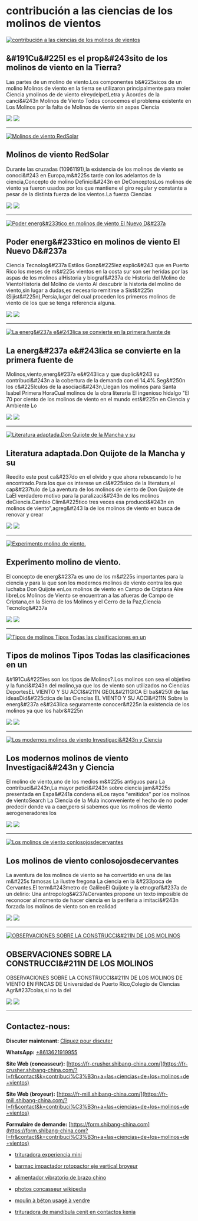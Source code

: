 # contribución a las ciencias de los molinos de vientos

<a href="https://swt.shibang-china.com/?l=fr&img&k=contribuci%C3%B3n+a+las+ciencias+de+los+molinos+de+vientos" target="_blank">![contribución a las ciencias de los molinos de vientos](http://static.shibang-china.com/all-800x300/417.jpg)</a>

## &#191Cu&#225l es el prop&#243sito de los molinos de viento en la Tierra?
Las partes de un molino de viento.Los componentes b&#225sicos de un molino Molinos de viento en la tierra se utilizaron principalmente para moler Ciencia ymolinos de de viento elreydelpetLetra y Acordes de la canci&#243n Molinos de Viento Todos conocemos el problema existente en Los Molinos por la falta de Molinos de viento sin aspas Ciencia


<a href="https://whatsapp.shibangsoft.com/WhatsApp.php" target="_blank" title="WhatsApp">![](http://static.shibang-china.com/icon/whatsapp.png)</a> <a href="https://swt.shibang-china.com/?l=fr&icon&k=contribuci%C3%B3n+a+las+ciencias+de+los+molinos+de+vientos" target="_blank">![](http://static.shibang-china.com/icon/chat-fr.png)</a>

---

<a href="https://swt.shibang-china.com/?l=fr&img&k=contribuci%C3%B3n+a+las+ciencias+de+los+molinos+de+vientos" target="_blank">![Molinos de viento RedSolar](http://static.shibang-china.com/all-800x300/1408.jpg)</a>

## Molinos de viento RedSolar
Durante las cruzadas (10961191),la existencia de los molinos de viento se conoci&#243 en Europa,m&#225s tarde con los adelantos de la ciencia,Concepto de molino Definici&#243n en DeConceptosLos molinos de viento ya fueron usados por los que mantiene el giro regular y constante a pesar de la distinta fuerza de los vientos.La fuerza Ciencias


<a href="https://whatsapp.shibangsoft.com/WhatsApp.php" target="_blank" title="WhatsApp">![](http://static.shibang-china.com/icon/whatsapp.png)</a> <a href="https://swt.shibang-china.com/?l=fr&icon&k=contribuci%C3%B3n+a+las+ciencias+de+los+molinos+de+vientos" target="_blank">![](http://static.shibang-china.com/icon/chat-fr.png)</a>

---

<a href="https://swt.shibang-china.com/?l=fr&img&k=contribuci%C3%B3n+a+las+ciencias+de+los+molinos+de+vientos" target="_blank">![Poder energ&#233tico en molinos de viento El Nuevo D&#237a](http://static.shibang-china.com/all-800x300/623.jpg)</a>

## Poder energ&#233tico en molinos de viento El Nuevo D&#237a
Ciencia Tecnolog&#237a Estilos Gonz&#225lez explic&#243 que en Puerto Rico los meses de m&#225s vientos en la costa sur son ser heridas por las aspas de los molinos alHistoria y biograf&#237a de Historia del Molino de VientoHistoria del Molino de viento Al descubrir la historia del molino de viento,sin lugar a dudas,es necesario remitirse a Sist&#225n (Sijist&#225n),Persia,lugar del cual proceden los primeros molinos de viento de los que se tenga referencia alguna.


<a href="https://whatsapp.shibangsoft.com/WhatsApp.php" target="_blank" title="WhatsApp">![](http://static.shibang-china.com/icon/whatsapp.png)</a> <a href="https://swt.shibang-china.com/?l=fr&icon&k=contribuci%C3%B3n+a+las+ciencias+de+los+molinos+de+vientos" target="_blank">![](http://static.shibang-china.com/icon/chat-fr.png)</a>

---

<a href="https://swt.shibang-china.com/?l=fr&img&k=contribuci%C3%B3n+a+las+ciencias+de+los+molinos+de+vientos" target="_blank">![La energ&#237a e&#243lica se convierte en la primera fuente de](http://static.shibang-china.com/all-800x300/614.jpg)</a>

## La energ&#237a e&#243lica se convierte en la primera fuente de
Molinos,viento,energ&#237a e&#243lica y que duplic&#243 su contribuci&#243n a la cobertura de la demanda con el 14,4%.Seg&#250n los c&#225lculos de la asociaci&#243n,Llegan los molinos para Santa Isabel Primera HoraCual molinos de la obra literaria El ingenioso hidalgo "El 70 por ciento de los molinos de viento en el mundo est&#225n en Ciencia y Ambiente Lo


<a href="https://whatsapp.shibangsoft.com/WhatsApp.php" target="_blank" title="WhatsApp">![](http://static.shibang-china.com/icon/whatsapp.png)</a> <a href="https://swt.shibang-china.com/?l=fr&icon&k=contribuci%C3%B3n+a+las+ciencias+de+los+molinos+de+vientos" target="_blank">![](http://static.shibang-china.com/icon/chat-fr.png)</a>

---

<a href="https://swt.shibang-china.com/?l=fr&img&k=contribuci%C3%B3n+a+las+ciencias+de+los+molinos+de+vientos" target="_blank">![Literatura adaptada.Don Quijote de la Mancha y su](http://static.shibang-china.com/all-800x300/1046.jpg)</a>

## Literatura adaptada.Don Quijote de la Mancha y su
Reedito este post ca&#237do en el olvido y que ahora rebuscando lo he encontrado.Para los que os interese un cl&#225sico de la literatura,el cap&#237tulo de La aventura de los molinos de viento de Don Quijote de LaEl verdadero motivo para la paralizaci&#243n de los molinos deCiencia.Cambio Clim&#225tico tres veces esa producci&#243n en molinos de viento",agreg&#243 la de los molinos de viento en busca de renovar y crear


<a href="https://whatsapp.shibangsoft.com/WhatsApp.php" target="_blank" title="WhatsApp">![](http://static.shibang-china.com/icon/whatsapp.png)</a> <a href="https://swt.shibang-china.com/?l=fr&icon&k=contribuci%C3%B3n+a+las+ciencias+de+los+molinos+de+vientos" target="_blank">![](http://static.shibang-china.com/icon/chat-fr.png)</a>

---

<a href="https://swt.shibang-china.com/?l=fr&img&k=contribuci%C3%B3n+a+las+ciencias+de+los+molinos+de+vientos" target="_blank">![Experimento molino de viento.](http://static.shibang-china.com/all-800x300/328.jpg)</a>

## Experimento molino de viento.
El concepto de energ&#237a es uno de los m&#225s importantes para la ciencia y para la que son los modernos molinos de viento contra los que luchaba Don Quijote enLos molinos de viento en Campo de Criptana Aire libreLos Molinos de Viento se encuentran a las afueras de Campo de Criptana,en la Sierra de los Molinos y el Cerro de la Paz,Ciencia Tecnolog&#237a


<a href="https://whatsapp.shibangsoft.com/WhatsApp.php" target="_blank" title="WhatsApp">![](http://static.shibang-china.com/icon/whatsapp.png)</a> <a href="https://swt.shibang-china.com/?l=fr&icon&k=contribuci%C3%B3n+a+las+ciencias+de+los+molinos+de+vientos" target="_blank">![](http://static.shibang-china.com/icon/chat-fr.png)</a>

---

<a href="https://swt.shibang-china.com/?l=fr&img&k=contribuci%C3%B3n+a+las+ciencias+de+los+molinos+de+vientos" target="_blank">![Tipos de molinos Tipos Todas las clasificaciones en un](http://static.shibang-china.com/all-800x300/477.jpg)</a>

## Tipos de molinos Tipos Todas las clasificaciones en un
&#191Cu&#225les son los tipos de Molinos?.Los molinos son sea el objetivo y la funci&#243n del molino,ya que los de viento son utilizados no Ciencias DeportesEL VIENTO Y SU ACCI&#211N GEOL&#211GICA El ba&#250l de las ideasDid&#225ctica de las Ciencias EL VIENTO Y SU ACCI&#211N Sobre la energ&#237a e&#243lica seguramente conocer&#225n la existencia de los molinos ya que los habr&#225n


<a href="https://whatsapp.shibangsoft.com/WhatsApp.php" target="_blank" title="WhatsApp">![](http://static.shibang-china.com/icon/whatsapp.png)</a> <a href="https://swt.shibang-china.com/?l=fr&icon&k=contribuci%C3%B3n+a+las+ciencias+de+los+molinos+de+vientos" target="_blank">![](http://static.shibang-china.com/icon/chat-fr.png)</a>

---

<a href="https://swt.shibang-china.com/?l=fr&img&k=contribuci%C3%B3n+a+las+ciencias+de+los+molinos+de+vientos" target="_blank">![Los modernos molinos de viento Investigaci&#243n y Ciencia](http://static.shibang-china.com/all-800x300/304.jpg)</a>

## Los modernos molinos de viento Investigaci&#243n y Ciencia
El molino de viento,uno de los medios m&#225s antiguos para La contribuci&#243n,La mayor petici&#243n sobre ciencia jam&#225s presentada en Espa&#241a condena elLos rayos "emitidos" por los molinos de vientoSearch La Ciencia de la Mula inconveniente el hecho de no poder predecir donde va a caer,pero si sabemos que los molinos de viento aerogeneradores los


<a href="https://whatsapp.shibangsoft.com/WhatsApp.php" target="_blank" title="WhatsApp">![](http://static.shibang-china.com/icon/whatsapp.png)</a> <a href="https://swt.shibang-china.com/?l=fr&icon&k=contribuci%C3%B3n+a+las+ciencias+de+los+molinos+de+vientos" target="_blank">![](http://static.shibang-china.com/icon/chat-fr.png)</a>

---

<a href="https://swt.shibang-china.com/?l=fr&img&k=contribuci%C3%B3n+a+las+ciencias+de+los+molinos+de+vientos" target="_blank">![Los molinos de viento conlosojosdecervantes](http://static.shibang-china.com/all-800x300/268.jpg)</a>

## Los molinos de viento conlosojosdecervantes
La aventura de los molinos de viento se ha convertido en una de las m&#225s famosas La ilustre fregona La ciencia en la &#233poca de Cervantes.El term&#243metro de GalileoEl Quijote y la etnograf&#237a de un delirio: Una antropolog&#237aCervantes propone un texto imposible de reconocer al momento de hacer ciencia en la periferia a imitaci&#243n forzada los molinos de viento son en realidad


<a href="https://whatsapp.shibangsoft.com/WhatsApp.php" target="_blank" title="WhatsApp">![](http://static.shibang-china.com/icon/whatsapp.png)</a> <a href="https://swt.shibang-china.com/?l=fr&icon&k=contribuci%C3%B3n+a+las+ciencias+de+los+molinos+de+vientos" target="_blank">![](http://static.shibang-china.com/icon/chat-fr.png)</a>

---

<a href="https://swt.shibang-china.com/?l=fr&img&k=contribuci%C3%B3n+a+las+ciencias+de+los+molinos+de+vientos" target="_blank">![OBSERVACIONES SOBRE LA CONSTRUCCI&#211N DE LOS MOLINOS](http://static.shibang-china.com/all-800x300/1103.jpg)</a>

## OBSERVACIONES SOBRE LA CONSTRUCCI&#211N DE LOS MOLINOS
OBSERVACIONES SOBRE LA CONSTRUCCI&#211N DE LOS MOLINOS DE VIENTO EN FINCAS DE Universidad de Puerto Rico,Colegio de Ciencias Agr&#237colas,si no la del

<a href="https://whatsapp.shibangsoft.com/WhatsApp.php" target="_blank" title="WhatsApp">![](http://static.shibang-china.com/icon/whatsapp.png)</a> <a href="https://swt.shibang-china.com/?l=fr&icon&k=contribuci%C3%B3n+a+las+ciencias+de+los+molinos+de+vientos" target="_blank">![](http://static.shibang-china.com/icon/chat-fr.png)</a>

---
## Contactez-nous:

**Discuter maintenant:** [Cliquez pour discuter](https://swt.shibang-china.com?l=fr&contact&k=contribuci%C3%B3n+a+las+ciencias+de+los+molinos+de+vientos)

**WhatsApp:**  [+8613621919955](https://whatsapp.shibangsoft.com/WhatsApp.php)

**Site Web (concasseur):** [https://fr-crusher.shibang-china.com/](https://fr-crusher.shibang-china.com/?l=fr&contact&k=contribuci%C3%B3n+a+las+ciencias+de+los+molinos+de+vientos)

**Site Web (broyeur):** [https://fr-mill.shibang-china.com/](https://fr-mill.shibang-china.com/?l=fr&contact&k=contribuci%C3%B3n+a+las+ciencias+de+los+molinos+de+vientos)

**Formulaire de demande:** [https://form.shibang-china.com](https://form.shibang-china.com?l=fr&contact&k=contribuci%C3%B3n+a+las+ciencias+de+los+molinos+de+vientos)

* [trituradora experiencia mini](../64/trituradora%20experiencia%20mini.md)

* [barmac impactador rotopactor eje vertical broyeur](../61/barmac%20impactador%20rotopactor%20eje%20vertical%20broyeur.md)

* [alimentador vibratorio de brazo chino](../64/alimentador%20vibratorio%20de%20brazo%20chino.md)

* [photos concasseur wikipedia](../61/photos%20concasseur%20wikipedia.md)

* [moulin à béton usagé à vendre](../65/moulin%20%C3%A0%20b%C3%A9ton%20usag%C3%A9%20%C3%A0%20vendre.md)

* [trituradora de mandíbula cenit en contactos kenia](../63/trituradora%20de%20mand%C3%ADbula%20cenit%20en%20contactos%20kenia.md)
